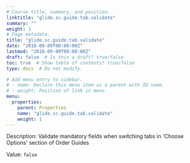 ```yaml
---
# Course title, summary, and position.
linktitle: "glide.sc.guide.tab.validate"
summary: ""
weight: 1
# Page metadata.
title: "glide.sc.guide.tab.validate"
date: "2018-09-09T00:00:00Z"
lastmod: "2018-09-09T00:00:00Z"
draft: false  # Is this a draft? true/false
toc: true  # Show table of contents? true/false
type: docs  # Do not modify.

# Add menu entry to sidebar.
# - name: Declare this menu item as a parent with ID name.
# - weight: Position of link in menu.
menu:
  properties:
    parent: Properties
    name: "glide.sc.guide.tab.validate"
    weight: 1
---
```


Description: Validate mandatory fields when switching tabs in 'Choose Options' section of Order Guides


Value: `false`